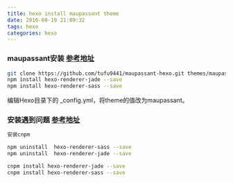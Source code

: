 ```yaml
---
title: hexo install maupassant theme
date: 2016-08-10 21:09:32
tags: hexo
categories: hexo
---
```


### **maupassant安装 [参考地址](https://www.haomwei.com/technology/maupassant-hexo.html)**
``` bash
git clone https://github.com/tufu9441/maupassant-hexo.git themes/maupassant
npm install hexo-renderer-jade --save
npm install hexo-renderer-sass --save

```

编辑Hexo目录下的 _config.yml，将theme的值改为maupassant。



### 安装遇到问题  [参考地址](http://www.rockcoding.com/2016/03/02/hexo/)
``` bash
安装cnpm

npm uninstall  hexo-renderer-sass --save
npm uninstall  hexo-renderer-jade --save

cnpm install hexo-renderer-jade --save
cnpm install hexo-renderer-sass --save

```

